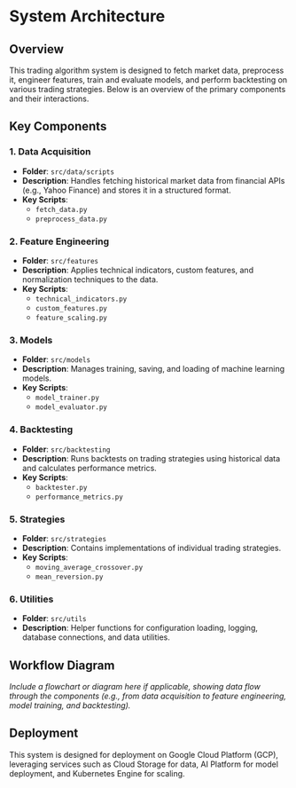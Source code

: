 # System Architecture

## Overview
This trading algorithm system is designed to fetch market data, preprocess it, engineer features, train and evaluate models, and perform backtesting on various trading strategies. Below is an overview of the primary components and their interactions.

## Key Components

### 1. Data Acquisition
- **Folder**: `src/data/scripts`
- **Description**: Handles fetching historical market data from financial APIs (e.g., Yahoo Finance) and stores it in a structured format.
- **Key Scripts**:
  - `fetch_data.py`
  - `preprocess_data.py`

### 2. Feature Engineering
- **Folder**: `src/features`
- **Description**: Applies technical indicators, custom features, and normalization techniques to the data.
- **Key Scripts**:
  - `technical_indicators.py`
  - `custom_features.py`
  - `feature_scaling.py`

### 3. Models
- **Folder**: `src/models`
- **Description**: Manages training, saving, and loading of machine learning models.
- **Key Scripts**:
  - `model_trainer.py`
  - `model_evaluator.py`

### 4. Backtesting
- **Folder**: `src/backtesting`
- **Description**: Runs backtests on trading strategies using historical data and calculates performance metrics.
- **Key Scripts**:
  - `backtester.py`
  - `performance_metrics.py`

### 5. Strategies
- **Folder**: `src/strategies`
- **Description**: Contains implementations of individual trading strategies.
- **Key Scripts**:
  - `moving_average_crossover.py`
  - `mean_reversion.py`

### 6. Utilities
- **Folder**: `src/utils`
- **Description**: Helper functions for configuration loading, logging, database connections, and data utilities.

## Workflow Diagram
*Include a flowchart or diagram here if applicable, showing data flow through the components (e.g., from data acquisition to feature engineering, model training, and backtesting).*

## Deployment
This system is designed for deployment on Google Cloud Platform (GCP), leveraging services such as Cloud Storage for data, AI Platform for model deployment, and Kubernetes Engine for scaling.
